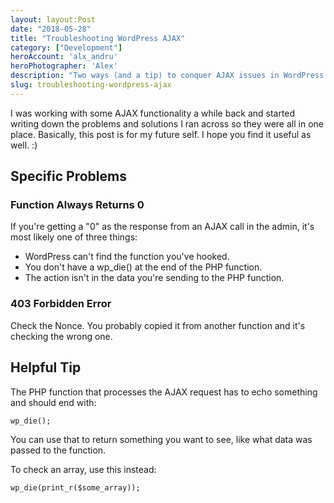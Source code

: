 ```yaml
---
layout: layout:Post
date: "2018-05-28"
title: "Troubleshooting WordPress AJAX"
category: ["Development"]
heroAccount: 'alx_andru'
heroPhotographer: 'Alex'
description: "Two ways (and a tip) to conquer AJAX issues in WordPress."
slug: troubleshooting-wordpress-ajax
---
```


I was working with some AJAX functionality a while back and started writing down the problems and solutions I ran across so they were all in one place. Basically, this post is for my future self. I hope you find it useful as well. :)

## Specific Problems

### Function Always Returns 0

If you're getting a "0" as the response from an AJAX call in the admin, it's most likely one of three things:

* WordPress can't find the function you've hooked.
* You don't have a wp_die() at the end of the PHP function.
* The action isn't in the data you're sending to the PHP function.

### 403 Forbidden Error

Check the Nonce. You probably copied it from another function and it's checking the wrong one.

## Helpful Tip

The PHP function that processes the AJAX request has to echo something and should end with:

```astro
wp_die();
```

You can use that to return something you want to see, like what data was passed to the function.

To check an array, use this instead:

```astro
wp_die(print_r($some_array));
```
